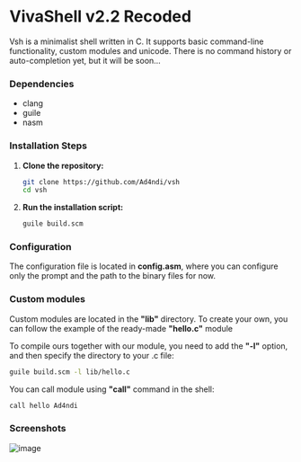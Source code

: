 # VivaShell v2.2 Recoded

Vsh is a minimalist shell written in C. It supports basic command-line functionality, custom modules and unicode. There is no command history or auto-completion yet, but it will be soon...

### Dependencies

- clang
- guile
- nasm

### Installation Steps

1. **Clone the repository:**

   ```bash
   git clone https://github.com/Ad4ndi/vsh
   cd vsh
   ```
   
2. **Run the installation script:**

   ```bash
   guile build.scm
   ```

### Configuration

The configuration file is located in **config.asm**, where you can configure only the prompt and the path to the binary files for now.

### Custom modules

Custom modules are located in the **"lib"** directory. To create your own, you can follow the example of the ready-made **"hello.c"** module

To compile ours together with our module, you need to add the **"-l"** option, and then specify the directory to your .c file:

   ```bash
   guile build.scm -l lib/hello.c
   ```

You can call module using **"call"** command in the shell:

   ```bash
   call hello Ad4ndi
   ```

### Screenshots

![image](https://github.com/user-attachments/assets/866589b9-de36-4a98-b9d3-6aba428551b4)

